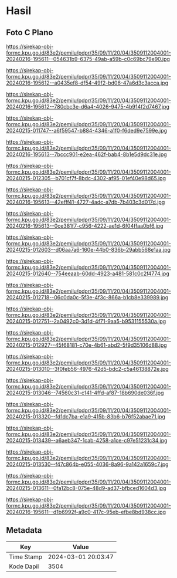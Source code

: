 # Hasil

## Foto C Plano

https://sirekap-obj-formc.kpu.go.id/83e2/pemilu/pdpr/35/09/11/20/04/3509112004001-20240216-195611--054631b9-6375-49ab-a59b-c0c69bc79e90.jpg

https://sirekap-obj-formc.kpu.go.id/83e2/pemilu/pdpr/35/09/11/20/04/3509112004001-20240216-195612--a0435ef8-df54-49f2-bd06-47a6d3c3acca.jpg

https://sirekap-obj-formc.kpu.go.id/83e2/pemilu/pdpr/35/09/11/20/04/3509112004001-20240216-195612--780cbc3e-d6a4-4026-9475-4b914f2d7467.jpg

https://sirekap-obj-formc.kpu.go.id/83e2/pemilu/pdpr/35/09/11/20/04/3509112004001-20240215-011747--a6f59547-b884-4346-a1f0-f6ded9e7599e.jpg

https://sirekap-obj-formc.kpu.go.id/83e2/pemilu/pdpr/35/09/11/20/04/3509112004001-20240216-195613--7bccc901-e2ea-462f-bab4-8b1e5d9dc31e.jpg

https://sirekap-obj-formc.kpu.go.id/83e2/pemilu/pdpr/35/09/11/20/04/3509112004001-20240215-012305--b701cf7f-8bdc-4302-af95-01ef40e98d65.jpg

https://sirekap-obj-formc.kpu.go.id/83e2/pemilu/pdpr/35/09/11/20/04/3509112004001-20240216-195613--42efff41-4727-4adc-a7db-7b403c3d017d.jpg

https://sirekap-obj-formc.kpu.go.id/83e2/pemilu/pdpr/35/09/11/20/04/3509112004001-20240216-195613--0ce381f7-c956-4222-ae1d-6f04ffaa0bf6.jpg

https://sirekap-obj-formc.kpu.go.id/83e2/pemilu/pdpr/35/09/11/20/04/3509112004001-20240215-012603--d06aa7a6-160e-44b0-836b-29abb568e1aa.jpg

https://sirekap-obj-formc.kpu.go.id/83e2/pemilu/pdpr/35/09/11/20/04/3509112004001-20240215-012640--754eeaab-60dd-4923-a481-581c0c2f4774.jpg

https://sirekap-obj-formc.kpu.go.id/83e2/pemilu/pdpr/35/09/11/20/04/3509112004001-20240215-012718--06c0da0c-5f3e-4f3c-866a-b1cb8e339989.jpg

https://sirekap-obj-formc.kpu.go.id/83e2/pemilu/pdpr/35/09/11/20/04/3509112004001-20240215-012751--2a0492c0-3d1d-4f71-9aa5-b9531155530a.jpg

https://sirekap-obj-formc.kpu.go.id/83e2/pemilu/pdpr/35/09/11/20/04/3509112004001-20240215-012927--45f68181-c70e-4b61-abd2-5f9d35106d88.jpg

https://sirekap-obj-formc.kpu.go.id/83e2/pemilu/pdpr/35/09/11/20/04/3509112004001-20240215-013010--3f0feb56-4976-42d5-bdc2-c5a46138872e.jpg

https://sirekap-obj-formc.kpu.go.id/83e2/pemilu/pdpr/35/09/11/20/04/3509112004001-20240215-013046--74560c31-c141-4ffd-af87-18b690de036f.jpg

https://sirekap-obj-formc.kpu.go.id/83e2/pemilu/pdpr/35/09/11/20/04/3509112004001-20240215-013320--fd1dc7ba-e1a9-415b-83b6-b76f52abae71.jpg

https://sirekap-obj-formc.kpu.go.id/83e2/pemilu/pdpr/35/09/11/20/04/3509112004001-20240215-013439--a6aeb347-1cab-4258-a1ce-c97e51231c34.jpg

https://sirekap-obj-formc.kpu.go.id/83e2/pemilu/pdpr/35/09/11/20/04/3509112004001-20240215-013530--f47c864b-e055-4036-8a96-9a142a1659c7.jpg

https://sirekap-obj-formc.kpu.go.id/83e2/pemilu/pdpr/35/09/11/20/04/3509112004001-20240215-013611--0fa12bc8-075e-48d9-ad37-bfbced1604d3.jpg

https://sirekap-obj-formc.kpu.go.id/83e2/pemilu/pdpr/35/09/11/20/04/3509112004001-20240216-195611--d1b6992f-a9c0-417c-95eb-efbe8bd938cc.jpg


## Metadata

| Key        | Value               |
| ---------- | ------------------- |
| Time Stamp | 2024-03-01 20:03:47 |
| Kode Dapil | 3504                |



